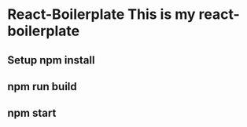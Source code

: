 # React-Boilerplate This is my react-boilerplate
## Setup npm install
## npm run build
## npm start
